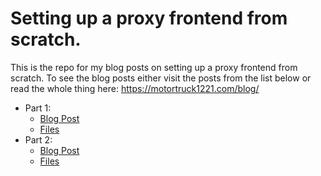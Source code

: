 # Setting up a proxy frontend from scratch.

This is the repo for my blog posts on setting up a proxy frontend from scratch.
To see the blog posts either visit the posts from the list below or read the whole thing here:
https://motortruck1221.com/blog/

- Part 1:
  - [Blog Post](https://motortruck1221.com/blog/making-a-proxy-from-scratch-p1)
  - [Files](https://github.com/MotorTruck1221/prism/tree/7805268abc230ff75b83896a4096546319ea778b)
- Part 2:
    - [Blog Post](https://motortruck1221.com/blog/making-a-proxy-from-scratch-p2)
    - [Files]()

